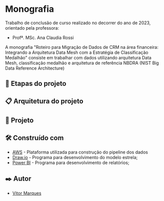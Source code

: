 # Monografia

Trabalho de conclusão de curso realizado no decorrer do ano de 2023, orientado pela professora:
* Profª. MSc. Ana Claudia Rossi

A monografia "Roteiro para Migração de Dados de CRM na área financeira: Integrando a Arquitetura Data Mesh com a Estratégia de Classificação Medalhão" consiste em trabalhar com dados utilizando arquitetura Data Mesh, classificação medalhão e arquitetura de referência NBDRA (NIST Big Data Reference Architecture)
<!-- O projeto consiste em responder 3 questões de negócios por meio de análise de um BI construído através de ETL. Para tal, deve-se ingerir dados do repostório público [Speedtest by Ookla Global Fixed and Mobile Network Performance Map Tiles](https://github.com/teamookla/ookla-open-data#speedtest-by-ookla-global-fixed-and-mobile-network-performance-map-tiles), tratá-los, automatizá-los e disponibilizá-los em camada de BI para análise.
Foi utilizada a arquitetura medalhão para o projeto, sendo os dados divididos em camada raw (camada dos dados iniciais), trusted (camada tratada) e delivery (camada com modelagem aplicada). -->

## 🚀 Etapas do projeto
<!-- 
Foi definido os seguintes passos:
1. Ingestão de Dados
2. Processamento de Dados
3. Armazenamento de Dados
4. Orquestração de ferramentas
5. Qualidade dos dados
6. Visualização -->

## 📋 Arquitetura do projeto

<!-- O arquivo para arquitetura do projeto está localizado em `arquitetura\Arquitetura Projeto Integrador.drawio`.
![Arquitetura_Fluxo](/arquitetura/Arquitetura.png) -->

## 🔧 Projeto

<!-- ### 1. Dados

Foram utilizados os dados mais recentes do repositório Okla, sendo eles: 2022 e 2023 (1º quadrimestre).
Os dados estão disponíveis por redes fixas e móveis, por ano e por extensão de arquivo (parquet / shapefile).

### 2. Fluxo de leitura

Através do repositório inicial, foi lido os arquivos em script construído para ingestão.
> O código que lê os arquivos iniciais e realiza os primeiros tratamentos está em: `ETL/gluejobs_trusted.py`.

Após inserido os dados na camada raw e feito os tratamentos iniciais como a revisão de dimensões de:
1. Completude
2. Validade
3. Integridade
4. Exclusividade

os dados são validados através do script `validacao\gluejobs_validacoes.py`.

Finalmente, são avaliados e filtrados para serem disponibilizados na camada delivery. Nessa etapa, é criada a tabela fato e suas dimenões como será explicada no capítulo a seguir. Os dados são construídos através do script `ETL\gluejobs_delivery.py`.

### 3. Modelagem Star Schema

A tabela fato contém cada evento realizado de teste e possui dimensões de: `dim_Localizacao`, `dim_Tipo`, `dim_Periodo`. Foi escolhido esse modelo a fim de disponibilizarmos informações visuais dos dados.

![Star Schema](/modelagem.jpeg)

| Tabela          | Atributos            | Descrição                                                            |
|-----------------|----------------------|----------------------------------------------------------------------|
| Fato            | FK_Id_Tipo           | Chave estrangeira para a tabela dim_Tipo (Id_Tipo)                   |
| Fato            | FK_Id_Localizacao    | Chave estrangeira para a tabela dim_Localizacao (Id_Geo)             |
| Fato            | FK_Id_Periodo        | Chave estrangeira para a tabela dim_Periodo (Id_Temp)                |
| Fato            | avg_d_kbps           | Velocidade média de download em kilobits por segundo                 |
| Fato            | avg_u_kbps           | Velocidade média de upload em kilobits por segundo                   |
| Fato            | avg_lat_ms           | Latência média em milissegundos                                      |
| Fato            | tests                | Número de testes realizados no bloco                                 |
| Fato            | devices              | Número de dispositivos exclusivos que contribuem com testes no bloco |
| dim_Tipo        | PK_Id_Tipo           | Chave primária da tabela dim_Tipo                                    |
| dim_Tipo        | tipo                 | Tipo de dispositivo (móvel ou fixo)                                  |
| dim_Localizacao | PK_Id_Geo            | Chave primária da tabela dim_Localizacao                             |
| dim_Localizacao | quadkey              | Quadrante que representa o espaço/bloco dos testes                   |
| dim_Localizacao | latitude             | Latitude da localização dos testes                                   |
| dim_Localizacao | longitude            | Longitude da localização dos testes                                  |
| dim_Periodo     | PK_Id_Temp           | Chave primária da tabela dim_Periodo                                 |
| dim_Periodo     | year                 | Ano da realização dos testes                                         |
| dim_Periodo     | quad                 | Quadrimestre da realização dos testes                                |

Os códigos utilizados para criação da tabela estão diponíveis em `ETL\gluejobs_delivery.py`.

### 4. *Dashboards*

Por meio do Power BI foi possível acessar as tabelas montadas pelo Crawler da AWS e criar o relatório que é utilizado na área de negócios.

![Dashboard](/relatorio/dashboard.jpeg)

O arquivo está localizado em `relatorio\ProjetoIntegrador.pbix`. -->

## 🛠️ Construído com

* [AWS](https://us-east-1.console.aws.amazon.com/) - Plataforma utilizada para construção do pipeline dos dados
* [Draw.io](https://app.diagrams.net/) - Programa para desenvolvimento do modelo estrela;
* [Power BI](https://powerbi.microsoft.com/pt-br/) - Programa para desenvolvimento de relatórios; 

## ✒️ Autor

* [Vitor Marques](https://github.com/vitormrqs)
